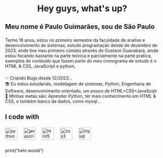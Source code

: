 <h1 align="center">Hey guys, what's up?</h1>

###

<h2 align="left">Meu nome é Paulo Guimarães, sou de São Paulo</h2>

###

<p align="left">Tenho 18 anos, estou no primeiro semestre da faculdade de analise e desenvolvimento de sistemas, estudo programação desde de dezembro de 2023, onde tive meu primeiro contato através do Gustavo Guanabara, ainda estou focando bastante na parte teórica e parcialmente na parte pratica, exemplos de conteúdo que fazem parte do meu cronograma de estudo é o HTML & CSS, JavaScript e python,</p>

###

<p align="left">✨ Criando Bugs desde 12/2023...<br>📚 Eu estou estudando, modelagem de sistemas, Python, Engenharia de Software, desenvolvimento orientado, um pouco de HTML+CSS+JavaScipt<br>🎯 Minhas metas são: Aprender Python, ter mais conhecimento em HTML & CSS, e também banco de dados, como mysql...</p>

###

<h2 align="left">I code with</h2>

###

<div align="left">
  <img src="https://cdn.jsdelivr.net/gh/devicons/devicon/icons/python/python-original.svg" height="40" alt="python logo"  />
  <img width="12" />
  <img src="https://cdn.jsdelivr.net/gh/devicons/devicon/icons/javascript/javascript-original.svg" height="40" alt="javascript logo"  />
  <img width="12" />
  <img src="https://cdn.jsdelivr.net/gh/devicons/devicon/icons/html5/html5-original.svg" height="40" alt="html5 logo"  />
  <img width="12" />
  <img src="https://cdn.jsdelivr.net/gh/devicons/devicon/icons/css3/css3-original.svg" height="40" alt="css3 logo"  />
  <img width="12" />
  <img src="https://cdn.jsdelivr.net/gh/devicons/devicon/icons/mysql/mysql-original.svg" height="40" alt="mysql logo"  />
</div>

###
<p align="left">print("helo woold")</p>
